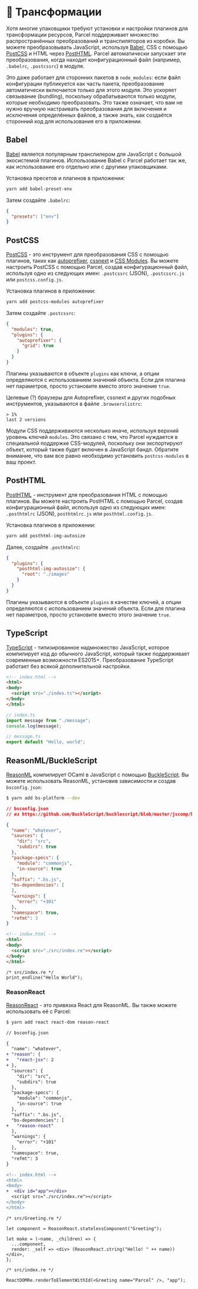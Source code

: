 # 🐠 Трансформации

Хотя многие упаковщики требуют установки и настройки плагинов для трансформации ресурсов, Parcel поддерживает множество распространённых преобразований и транспиляторов из коробки. Вы можете преобразовывать JavaScript, используя [Babel](https://babeljs.io), CSS с помощью [PostCSS](http://postcss.org) и HTML через [PostHTML](https://github.com/posthtml/posthtml). Parcel автоматически запускает эти преобразования, когда находит конфигурационный файл (например, `.babelrc`, `.postcssrc`) в модуле.

Это даже работает для сторонних пакетов в `node_modules`: если файл конфигурации публикуется как часть пакета, преобразование автоматически включается только для этого модуля. Это ускоряет связывание (bundling), поскольку обрабатываются только модули, которые необходимо преобразовать. Это также означает, что вам не нужно вручную настраивать преобразования для включения и исключения определённых файлов, а также знать, как создаётся сторонний код для использования его в приложении.

## Babel

[Babel](https://babeljs.io) является популярным транспилером для JavaScript с большой экосистемой плагинов. Использование Babel с Parcel работает так же, как использование его отдельно или с другими упаковщиками.

Установка пресетов и плагинов в приложении:

```bash
yarn add babel-preset-env
```

Затем создайте `.babelrc`:

```json
{
  "presets": ["env"]
}
```

## PostCSS

[PostCSS](http://postcss.org) - это инструмент для преобразования CSS с помощью плагинов, таких как [autoprefixer](https://github.com/postcss/autoprefixer), [cssnext](http://cssnext.io/) и [CSS Modules](https://github.com/css-modules/css-modules). Вы можете настроить PostCSS с помощью Parcel, создав конфигурационный файл, используя одно из следующих имен: `.postcssrc` (JSON), `.postcssrc.js` или `postcss.config.js`.

Установка плагинов в приложении:

```bash
yarn add postcss-modules autoprefixer
```

Затем создайте `.postcssrc`:

```json
{
  "modules": true,
  "plugins": {
    "autoprefixer": {
      "grid": true
    }
  }
}
```

Плагины указываются в объекте `plugins` как ключи, а опции определяются с использованием значений объекта. Если для плагина нет параметров, просто установите вместо этого значение `true`.

Целевые (?) браузеры для Autoprefixer, cssnext и других подобных инструментов, указываются в файле `.browserslistrc`:

```
> 1%
last 2 versions
```

Модули CSS поддерживаются несколько иначе, используя верхний уровень ключей `modules`. Это связано с тем, что Parcel нуждается в специальной поддержке CSS-модулей, поскольку они экспортируют объект, который также будет включен в JavaScript бандл. Обратите внимание, что вам все равно необходимо установить `postcss-modules` в ваш проект.

## PostHTML

[PostHTML](https://github.com/posthtml/posthtml) - инструмент для преобразования HTML с помощью плагинов. Вы можете настроить PostHTML с помощью Parcel, создав конфигурационный файл, используя одно из следующих имен: `.posthtmlrc` (JSON), `posthtmlrc.js` или `posthtml.config.js`.

Установка плагинов в приложении:

```bash
yarn add posthtml-img-autosize
```

Далее, создайте `.posthtmlrc`:

```json
{
  "plugins": {
    "posthtml-img-autosize": {
      "root": "./images"
    }
  }
}
```

Плагины указываются в объекте `plugins` в качестве ключей, а опции определяются с использованием значений объекта. Если для плагина нет параметров, просто установите вместо этого значение `true`.

## TypeScript

[TypeScript](https://www.typescriptlang.org/) - типизированное надмножество  JavaScript, которое компилирует код до обычного JavaScript, который также поддерживает современные возможности ES2015+. Преобразование TypeScript работает без всякой дополнительной настройки.

```html
<!-- index.html -->
<html>
<body>
  <script src="./index.ts"></script>
</body>
</html>
```

```typescript
// index.ts
import message from "./message";
console.log(message);
```

```typescript
// message.ts
export default "Hello, world";
```

## ReasonML/BuckleScript

[ReasonML](https://reasonml.github.io/) компилирует OCaml в JavaScript с помощью [BuckleScript](https://bucklescript.github.io). Вы можете использовать ReasonML, установив зависимости и создав `bsconfig.json`:

```bash
$ yarn add bs-platform --dev
```

```json
// bsconfig.json
// из https://github.com/BuckleScript/bucklescript/blob/master/jscomp/bsb/templates/basic-reason/bsconfig.json

{
  "name": "whatever",
  "sources": {
    "dir": "src",
    "subdirs": true
  },
  "package-specs": {
    "module": "commonjs",
    "in-source": true
  },
  "suffix": ".bs.js",
  "bs-dependencies": [
  ],
  "warnings": {
    "error": "+101"
  },
  "namespace": true,
  "refmt": 3
}
```

```html
<!-- index.html -->
<html>
<body>
  <script src="./src/index.re"></script>
</body>
</html>
```

```reason
/* src/index.re */
print_endline("Hello World");
```

### ReasonReact

[ReasonReact](https://reasonml.github.io/reason-react/) - это привязка React для ReasonML. Вы также можете использовать её с Parcel:

```bash
$ yarn add react react-dom reason-react
```

```diff
// bsconfig.json

{
  "name": "whatever",
+ "reason": {
+   "react-jsx": 2
+ },
  "sources": {
    "dir": "src",
    "subdirs": true
  },
  "package-specs": {
    "module": "commonjs",
    "in-source": true
  },
  "suffix": ".bs.js",
  "bs-dependencies": [
+   "reason-react"
  ],
  "warnings": {
    "error": "+101"
  },
  "namespace": true,
  "refmt": 3
}
```

```diff
<!-- index.html -->
<html>
<body>
+  <div id="app"></div>
  <script src="./src/index.re"></script>
</body>
</html>
```

```reason
/* src/Greeting.re */

let component = ReasonReact.statelessComponent("Greeting");

let make = (~name, _children) => {
  ...component,
  render: _self => <div> (ReasonReact.string("Hello! " ++ name)) </div>,
};
```

```reason
/* src/index.re */

ReactDOMRe.renderToElementWithId(<Greeting name="Parcel" />, "app");
```
